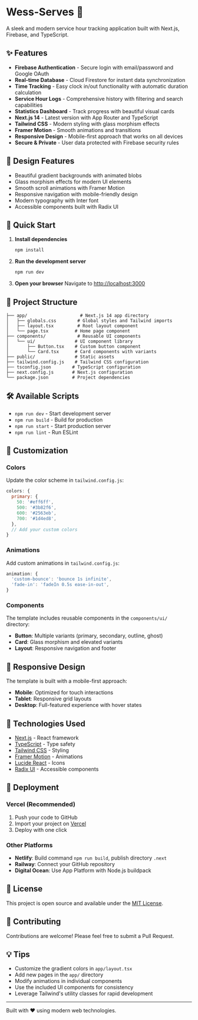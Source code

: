 # Wess-Serves 🚀

A sleek and modern service hour tracking application built with Next.js, Firebase, and TypeScript.

## ✨ Features

- **Firebase Authentication** - Secure login with email/password and Google OAuth
- **Real-time Database** - Cloud Firestore for instant data synchronization
- **Time Tracking** - Easy clock in/out functionality with automatic duration calculation
- **Service Hour Logs** - Comprehensive history with filtering and search capabilities
- **Statistics Dashboard** - Track progress with beautiful visual cards
- **Next.js 14** - Latest version with App Router and TypeScript
- **Tailwind CSS** - Modern styling with glass morphism effects
- **Framer Motion** - Smooth animations and transitions
- **Responsive Design** - Mobile-first approach that works on all devices
- **Secure & Private** - User data protected with Firebase security rules

## 🎨 Design Features

- Beautiful gradient backgrounds with animated blobs
- Glass morphism effects for modern UI elements
- Smooth scroll animations with Framer Motion
- Responsive navigation with mobile-friendly design
- Modern typography with Inter font
- Accessible components built with Radix UI

## 🚀 Quick Start

1. **Install dependencies**
   ```bash
   npm install
   ```

2. **Run the development server**
   ```bash
   npm run dev
   ```

3. **Open your browser**
   Navigate to [http://localhost:3000](http://localhost:3000)

## 📁 Project Structure

```
├── app/                    # Next.js 14 app directory
│   ├── globals.css        # Global styles and Tailwind imports
│   ├── layout.tsx         # Root layout component
│   └── page.tsx          # Home page component
├── components/            # Reusable UI components
│   └── ui/               # UI component library
│       ├── Button.tsx    # Custom button component
│       └── Card.tsx      # Card components with variants
├── public/               # Static assets
├── tailwind.config.js    # Tailwind CSS configuration
├── tsconfig.json        # TypeScript configuration
├── next.config.js       # Next.js configuration
└── package.json         # Project dependencies
```

## 🛠 Available Scripts

- `npm run dev` - Start development server
- `npm run build` - Build for production
- `npm run start` - Start production server
- `npm run lint` - Run ESLint

## 🎯 Customization

### Colors
Update the color scheme in `tailwind.config.js`:

```javascript
colors: {
  primary: {
    50: '#eff6ff',
    500: '#3b82f6',
    600: '#2563eb',
    700: '#1d4ed8',
  },
  // Add your custom colors
}
```

### Animations
Add custom animations in `tailwind.config.js`:

```javascript
animation: {
  'custom-bounce': 'bounce 1s infinite',
  'fade-in': 'fadeIn 0.5s ease-in-out',
}
```

### Components
The template includes reusable components in the `components/ui/` directory:

- **Button**: Multiple variants (primary, secondary, outline, ghost)
- **Card**: Glass morphism and elevated variants
- **Layout**: Responsive navigation and footer

## 📱 Responsive Design

The template is built with a mobile-first approach:

- **Mobile**: Optimized for touch interactions
- **Tablet**: Responsive grid layouts
- **Desktop**: Full-featured experience with hover states

## 🔧 Technologies Used

- [Next.js](https://nextjs.org/) - React framework
- [TypeScript](https://www.typescriptlang.org/) - Type safety
- [Tailwind CSS](https://tailwindcss.com/) - Styling
- [Framer Motion](https://www.framer.com/motion/) - Animations
- [Lucide React](https://lucide.dev/) - Icons
- [Radix UI](https://www.radix-ui.com/) - Accessible components

## 🚀 Deployment

### Vercel (Recommended)
1. Push your code to GitHub
2. Import your project on [Vercel](https://vercel.com)
3. Deploy with one click

### Other Platforms
- **Netlify**: Build command `npm run build`, publish directory `.next`
- **Railway**: Connect your GitHub repository
- **Digital Ocean**: Use App Platform with Node.js buildpack

## 📄 License

This project is open source and available under the [MIT License](LICENSE).

## 🤝 Contributing

Contributions are welcome! Please feel free to submit a Pull Request.

## 💡 Tips

- Customize the gradient colors in `app/layout.tsx`
- Add new pages in the `app/` directory
- Modify animations in individual components
- Use the included UI components for consistency
- Leverage Tailwind's utility classes for rapid development

---

Built with ❤️ using modern web technologies. 